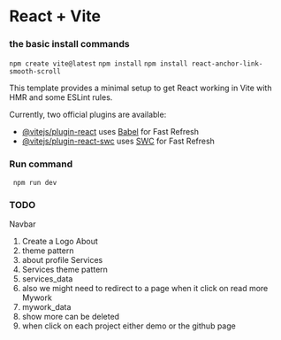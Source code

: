 # React + Vite

### the basic install commands

`npm create vite@latest`
`npm install`
`npm install react-anchor-link-smooth-scroll`

This template provides a minimal setup to get React working in Vite with HMR and some ESLint rules.

Currently, two official plugins are available:

- [@vitejs/plugin-react](https://github.com/vitejs/vite-plugin-react/blob/main/packages/plugin-react/README.md) uses [Babel](https://babeljs.io/) for Fast Refresh
- [@vitejs/plugin-react-swc](https://github.com/vitejs/vite-plugin-react-swc) uses [SWC](https://swc.rs/) for Fast Refresh

### Run command

` npm run dev`

### TODO

Navbar

1. Create a Logo
   About
1. theme pattern
1. about profile
   Services
1. Services theme pattern
1. services_data
1. also we might need to redirect to a page when it click on read more
   Mywork
1. mywork_data
1. show more can be deleted
1. when click on each project either demo or the github page

